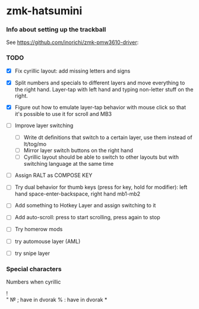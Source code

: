 # zmk-hatsumini

### Info about setting up the trackball

See https://github.com/inorichi/zmk-pmw3610-driver:


### TODO
- [x] Fix cyrillic layout: add missing letters and signs
- [x] Split numbers and specials to different layers and move everything to the right hand. Layer-tap with left hand and typing non-letter stuff on the right.
- [x] Figure out how to emulate layer-tap behavior with mouse click so that it's possible to use it for scroll and MB3
- [ ] Improve layer switching
    - [ ] Write dt definitions that switch to a certain layer, use them instead of lt/tog/mo
    - [ ] Mirror layer switch buttons on the right hand
    - [ ] Cyrillic layout should be able to switch to other layouts but with switching language at the same time
- [ ] Assign RALT as COMPOSE KEY
- [ ] Try dual behavior for thumb keys (press for key, hold for modifier): left hand space-enter-backspace, right hand mb1-mb2
- [ ] Add something to Hotkey Layer and assign switching to it
- [ ] Add auto-scroll: press to start scrolling, press again to stop
- [ ] Try homerow mods
- [ ] try automouse layer (AML)
- [ ] try snipe layer


### Special characters
Numbers when cyrillic

!   
"
№
;   have in dvorak
%
:   have in dvorak
*
